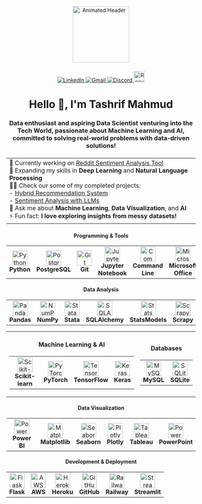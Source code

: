 <div align="center">
  <img height="150" src="https://1.bp.blogspot.com/-PerenMfIjCM/XpcyoHWXSzI/AAAAAAAAB-g/DuPj_IoSWAMod3pVy4eEya4uxk-KN0UuACLcBGAsYHQ/s1600/typing%2Bcat%2Bgif3.gif" alt="Animated Header" />
</div>

###

<div align="center">
  <a href="https://www.linkedin.com/in/tashrifmahmud" target="_blank">
    <img src="https://img.shields.io/badge/LinkedIn-blue?style=for-the-badge&logo=linkedin&logoColor=white" alt="LinkedIn" />
  </a>
  <a href="mailto:mahmudtashrif@gmail.com" target="_blank">
    <img src="https://img.shields.io/badge/Gmail-red?style=for-the-badge&logo=gmail&logoColor=white" alt="Gmail" />
  </a>
  <a href="https://discordlookup.com/user/1117829620021071883" target="_blank">
    <img src="https://img.shields.io/badge/Discord-blueviolet?style=for-the-badge&logo=discord&logoColor=white" alt="Discord" />
  </a>
  <a href="https://github.com/tashrifmahmud/TashrifMahmud/releases/download/v1.0.0/Resume_Tashrif_Mahmud.pdf" target="_blank">
    <img src="https://img.shields.io/badge/Resume-gray?style=for-the-badge&logo=adobeacrobatreader&logoColor=white" height="29px" alt="Resume" />
  </a>
</div>



###

<h1 align="center">Hello 👋, I'm Tashrif Mahmud

###

<h3 align="center">Data enthusiast and aspiring Data Scientist venturing into the Tech World, passionate about Machine Learning and AI, committed to solving real-world problems with data-driven solutions!</h3>

###

<div align="center">
  <table>
    <tr>
      <td align="left">
        🔭 Currently working on <a href="https://sentiment-analysis-v2.streamlit.app/Reddit_Sentiment_Analysis_Tool" target="_blank">Reddit Sentiment Analysis Tool</a><br>
        🌱 Expanding my skills in <b>Deep Learning</b> and <b>Natural Language Processing</b><br>
        👨‍💻 Check our some of my completed projects: <br>
        - <a href="https://hybrid-recommender-system.streamlit.app" target="_blank">Hybrid Recommendation System</a><br>
        - <a href="https://sentiment-analysis-v2.streamlit.app" target="_blank">Sentiment Analysis with LLMs</a><br>
        💬 Ask me about <b>Machine Learning</b>, <b>Data Visualization</b>, and <b>AI</b><br>
        ⚡ Fun fact: <b>I love exploring insights from messy datasets!</b>
      </td>
    </tr>
  </table>
</div>

###
<div align="center">

#### Programming & Tools
<table>
  <tr>
    <td align="center"><img src="https://cdn.jsdelivr.net/gh/devicons/devicon/icons/python/python-original.svg" height="40" alt="Python" /><br><b>Python</b></td>
    <td align="center"><img src="https://cdn.jsdelivr.net/gh/devicons/devicon/icons/postgresql/postgresql-original.svg" height="40" alt="PostgreSQL" /><br><b>PostgreSQL</b></td>
    <td align="center"><img src="https://cdn.jsdelivr.net/gh/devicons/devicon/icons/git/git-original.svg" height="40" alt="Git" /><br><b>Git</b></td>
    <td align="center"><img src="https://cdn.jsdelivr.net/gh/devicons/devicon/icons/jupyter/jupyter-original.svg" height="40" alt="Jupyter Notebook" /><br><b>Jupyter Notebook</b></td>
    <td align="center"><img src="https://cdn.jsdelivr.net/gh/devicons/devicon/icons/linux/linux-original.svg" height="40" alt="Command Line" /><br><b>Command Line</b></td>
    <td align="center"><img src="https://upload.wikimedia.org/wikipedia/commons/0/0c/Microsoft_Office_logo_%282013%E2%80%932019%29.svg" height="40" alt="Microsoft Office" /><br><b>Microsoft Office</b></td>
    <td align="center"><img src="https://cdn.jsdelivr.net/gh/devicons/devicon@latest/icons/bash/bash-original.svg" height="40" alt="Bash" /><br><b>Bash</b></td>
    <td align="center"><img src="https://upload.wikimedia.org/wikipedia/commons/d/d0/Google_Colaboratory_SVG_Logo.svg" height="40" alt="Colab" /><br><b>Colab</b></td>
  </tr>
</table>

#### Data Analysis
<table>
  <tr>
    <td align="center"><img src="https://cdn.jsdelivr.net/gh/devicons/devicon/icons/pandas/pandas-original.svg" height="40" alt="Pandas" /><br><b>Pandas</b></td>
    <td align="center"><img src="https://cdn.jsdelivr.net/gh/devicons/devicon/icons/numpy/numpy-original.svg" height="40" alt="NumPy" /><br><b>NumPy</b></td>
    <td align="center"><img src="https://cdn.jsdelivr.net/gh/devicons/devicon@latest/icons/stata/stata-original-wordmark.svg" height="40" alt="Stata" /><br><b>Stata</b></td>
    <td align="center"><img src="https://upload.wikimedia.org/wikipedia/commons/d/d7/SQLAlchemy.svg" height="40" alt="SQLAlchemy" /><br><b>SQLAlchemy</b></td>
    <td align="center"><img src="https://www.statsmodels.org/stable/_images/statsmodels-logo-v2-no-text.svg" height="40" alt="StatsModels" /><br><b>StatsModels</b></td>
    <td align="center"><img src="https://scrapeops.io/img/sdk-icons/scrapy-logo.png" height="40" alt="Scrapy" /><br><b>Scrapy</b></td>
  </tr>
</table>


<div align="center">
  <table>
    <tr>
      <td>
        <div align="center">
          <h4>Machine Learning & AI</h4>
          <table>
            <tr>
              <td align="center"><img src="https://upload.wikimedia.org/wikipedia/commons/0/05/Scikit_learn_logo_small.svg" height="40" alt="Scikit-learn" /><br><b>Scikit-learn</b></td>
              <td align="center"><img src="https://upload.wikimedia.org/wikipedia/commons/1/10/PyTorch_logo_icon.svg" height="40" alt="PyTorch" /><br><b>PyTorch</b></td>
              <td align="center"><img src="https://cdn.jsdelivr.net/gh/devicons/devicon/icons/tensorflow/tensorflow-original.svg" height="40" alt="TensorFlow" /><br><b>TensorFlow</b></td>
              <td align="center"><img src="https://cdn.jsdelivr.net/gh/devicons/devicon/icons/keras/keras-original.svg" height="40" alt="Keras" /><br><b>Keras</b></td>
            </tr>
          </table>
        </div>
      </td>
      <td>
        <div align="center">
          <h4>Databases</h4>
          <table>
            <tr>
              <td align="center"><img src="https://cdn.jsdelivr.net/gh/devicons/devicon/icons/mysql/mysql-original.svg" height="40" alt="MySQL" /><br><b>MySQL</b></td>
              <td align="center"><img src="https://cdn.jsdelivr.net/gh/devicons/devicon/icons/sqlite/sqlite-original.svg" height="40" alt="SQLite" /><br><b>SQLite</b></td>
            </tr>
          </table>
        </div>
      </td>
    </tr>
  </table>
</div>


#### Data Visualization
<table>
  <tr>
    <td align="center"><img src="https://upload.wikimedia.org/wikipedia/commons/c/cf/New_Power_BI_Logo.svg" height="40" alt="PowerBI" /><br><b>Power BI</b></td>
    <td align="center"><img src="https://cdn.jsdelivr.net/gh/devicons/devicon/icons/matplotlib/matplotlib-original.svg" height="40" alt="Matplotlib" /><br><b>Matplotlib</b></td>
    <td align="center"><img src="https://seaborn.pydata.org/_images/logo-mark-lightbg.svg" height="40" alt="Seaborn" /><br><b>Seaborn</b></td>
    <td align="center"><img src="https://cdn.jsdelivr.net/gh/devicons/devicon/icons/plotly/plotly-original.svg" height="40" alt="Plotly" /><br><b>Plotly</b></td>
    <td align="center"><img src="https://cdn.worldvectorlogo.com/logos/tableau-software.svg" height="40" alt="Tableau" /><br><b>Tableau</b></td>
    <td align="center"><img src="https://upload.wikimedia.org/wikipedia/commons/0/0d/Microsoft_Office_PowerPoint_%282019%E2%80%93present%29.svg" height="40" alt="PowerPoint" /><br><b>PowerPoint</b></td>
  </tr>
</table>


#### Development & Deployment
<table>
  <tr>
    <td align="center"><img src="https://cdn.jsdelivr.net/gh/devicons/devicon/icons/flask/flask-original.svg" height="40" alt="Flask" /><br><b>Flask</b></td>
    <td align="center"><img src="https://upload.wikimedia.org/wikipedia/commons/9/93/Amazon_Web_Services_Logo.svg" height="40" alt="AWS" /><br><b>AWS</b></td>
    <td align="center"><img src="https://cdn.jsdelivr.net/gh/devicons/devicon/icons/heroku/heroku-original.svg" height="40" alt="Heroku" /><br><b>Heroku</b></td>
    <td align="center"><img src="https://cdn.jsdelivr.net/gh/devicons/devicon/icons/github/github-original.svg" height="40" alt="GitHub" /><br><b>GitHub</b></td>
    <td align="center"><img src="https://upload.wikimedia.org/wikipedia/commons/5/51/Railway_Logo.svg" height="40" alt="Railway" /><br><b>Railway</b></td>
    <td align="center"><img src="https://streamlit.io/images/brand/streamlit-mark-color.png" height="40" alt="Streamlit" /><br><b>Streamlit</b></td>
  </tr>
</table>

</div>
